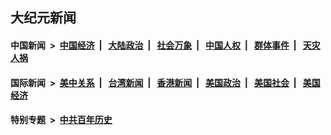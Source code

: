## 大纪元新闻

#### 中国新闻 &nbsp;>&nbsp; [中国经济](indexes/ncid283/README.md?08190845) &nbsp;| &nbsp; [大陆政治](indexes/ncid277/README.md?08190845) &nbsp;| &nbsp; [社会万象](indexes/ncid282/README.md?08190845) &nbsp;| &nbsp; [中国人权](indexes/ncid278/README.md?08190845) &nbsp;| &nbsp; [群体事件](indexes/ncid279/README.md?08190845) &nbsp;| &nbsp; [天灾人祸](indexes/ncid280/README.md?08190845)

#### 国际新闻 &nbsp;>&nbsp; [美中关系](indexes/nf1412576/README.md?08190845) &nbsp;| &nbsp; [台湾新闻](indexes/ncid1349361/README.md?08190845) &nbsp;| &nbsp; [香港新闻](indexes/ncid1349362/README.md?08190845) &nbsp;| &nbsp; [美国政治](indexes/ncid1078159/README.md?08190845) &nbsp;| &nbsp; [美国社会](indexes/ncid1078160/README.md?08190845) &nbsp;| &nbsp; [美国经济](indexes/ncid1078158/README.md?08190845)

#### 特别专题 &nbsp;>&nbsp; [中共百年历史](https://github.com/epoch-news/epoch-special/blob/master/README.md?08190845)  
